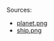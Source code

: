 Sources:

- [planet.png](https://opengameart.org/content/planets-pack-8)
- [ship.png](https://opengameart.org/content/space-rocket-2d)
